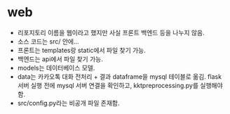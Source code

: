 # web
- 리포지토리 이름을 웹이라고 했지만 사실 프론트 백엔드 등을 나누지 않음.
- 소스 코드는 src/ 안에...
- 프론트는 templates랑 static에서 파일 찾기 가능.
- 백엔드는 api에서 파일 찾기 가능.
- models는 데이터베이스 모델.
- data는 카카오톡 대화 전처리 + 결과 dataframe을 mysql 테이블로 옮김. flask 서버 실행 전에 mysql 서버 연결을 확인하고, kktpreprocessing.py를 실행해야 함. 
- src/config.py라는 비공개 파일 존재함.